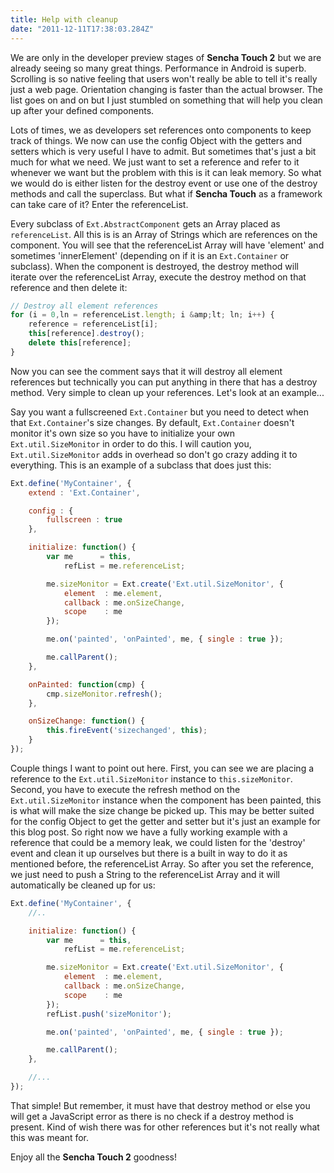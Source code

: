 ```yaml
---
title: Help with cleanup
date: "2011-12-11T17:38:03.284Z"
---
```


We are only in the developer preview stages of **Sencha Touch 2** but we are already seeing so many great things. Performance in Android is superb. Scrolling is so native feeling that users won't really be able to tell it's really just a web page. Orientation changing is faster than the actual browser. The list goes on and on but I just stumbled on something that will help you clean up after your defined components.

Lots of times, we as developers set references onto components to keep track of things. We now can use the config Object with the getters and setters which is very useful I have to admit. But sometimes that's just a bit much for what we need. We just want to set a reference and refer to it whenever we want but the problem with this is it can leak memory. So what we would do is either listen for the destroy event or use one of the destroy methods and call the superclass. But what if **Sencha Touch** as a framework can take care of it? Enter the referenceList.

Every subclass of `Ext.AbstractComponent` gets an Array placed as `referenceList`. All this is is an Array of Strings which are references on the component. You will see that the referenceList Array will have 'element' and sometimes 'innerElement' (depending on if it is an `Ext.Container` or subclass). When the component is destroyed, the destroy method will iterate over the referenceList Array, execute the destroy method on that reference and then delete it:

```js
// Destroy all element references
for (i = 0,ln = referenceList.length; i &amp;lt; ln; i++) {
    reference = referenceList[i];
    this[reference].destroy();
    delete this[reference];
}
```

Now you can see the comment says that it will destroy all element references but technically you can put anything in there that has a destroy method. Very simple to clean up your references. Let's look at an example...

Say you want a fullscreened `Ext.Container` but you need to detect when that `Ext.Container`'s size changes. By default, `Ext.Container` doesn't monitor it's own size so you have to initialize your own `Ext.util.SizeMonitor` in order to do this. I will caution you, `Ext.util.SizeMonitor` adds in overhead so don't go crazy adding it to everything. This is an example of a subclass that does just this:

```js
Ext.define('MyContainer', {
    extend : 'Ext.Container',

    config : {
        fullscreen : true
    },

    initialize: function() {
        var me      = this,
            refList = me.referenceList;

        me.sizeMonitor = Ext.create('Ext.util.SizeMonitor', {
            element  : me.element,
            callback : me.onSizeChange,
            scope    : me
        });

        me.on('painted', 'onPainted', me, { single : true });

        me.callParent();
    },

    onPainted: function(cmp) {
        cmp.sizeMonitor.refresh();
    },

    onSizeChange: function() {
        this.fireEvent('sizechanged', this);
    }
});
```

Couple things I want to point out here. First, you can see we are placing a reference to the `Ext.util.SizeMonitor` instance to `this.sizeMonitor`. Second, you have to execute the refresh method on the `Ext.util.SizeMonitor` instance when the component has been painted, this is what will make the size change be picked up. This may be better suited for the config Object to get the getter and setter but it's just an example for this blog post. So right now we have a fully working example with a reference that could be a memory leak, we could listen for the 'destroy' event and clean it up ourselves but there is a built in way to do it as mentioned before, the referenceList Array. So after you set the reference, we just need to push a String to the referenceList Array and it will automatically be cleaned up for us:

```js
Ext.define('MyContainer', {
    //..

    initialize: function() {
        var me      = this,
            refList = me.referenceList;

        me.sizeMonitor = Ext.create('Ext.util.SizeMonitor', {
            element  : me.element,
            callback : me.onSizeChange,
            scope    : me
        });
        refList.push('sizeMonitor');

        me.on('painted', 'onPainted', me, { single : true });

        me.callParent();
    },

    //...
});
```

That simple! But remember, it must have that destroy method or else you will get a JavaScript error as there is no check if a destroy method is present. Kind of wish there was for other references but it's not really what this was meant for.

Enjoy all the **Sencha Touch 2** goodness!
